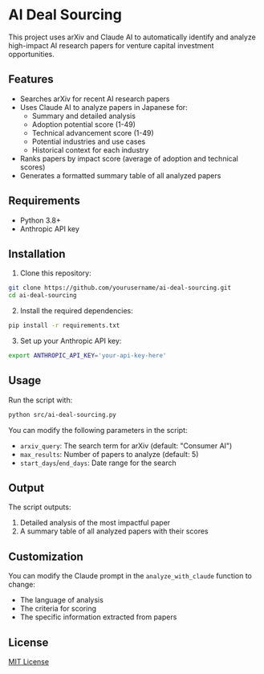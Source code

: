 # AI Deal Sourcing

This project uses arXiv and Claude AI to automatically identify and analyze high-impact AI research papers for venture capital investment opportunities.

## Features

- Searches arXiv for recent AI research papers
- Uses Claude AI to analyze papers in Japanese for:
  - Summary and detailed analysis
  - Adoption potential score (1-49)
  - Technical advancement score (1-49)
  - Potential industries and use cases
  - Historical context for each industry
- Ranks papers by impact score (average of adoption and technical scores)
- Generates a formatted summary table of all analyzed papers

## Requirements

- Python 3.8+
- Anthropic API key

## Installation

1. Clone this repository:
```bash
git clone https://github.com/yourusername/ai-deal-sourcing.git
cd ai-deal-sourcing
```

2. Install the required dependencies:
```bash
pip install -r requirements.txt
```

3. Set up your Anthropic API key:
```bash
export ANTHROPIC_API_KEY='your-api-key-here'
```

## Usage

Run the script with:
```bash
python src/ai-deal-sourcing.py
```

You can modify the following parameters in the script:
- `arxiv_query`: The search term for arXiv (default: "Consumer AI")
- `max_results`: Number of papers to analyze (default: 5)
- `start_days`/`end_days`: Date range for the search

## Output

The script outputs:
1. Detailed analysis of the most impactful paper
2. A summary table of all analyzed papers with their scores

## Customization

You can modify the Claude prompt in the `analyze_with_claude` function to change:
- The language of analysis
- The criteria for scoring
- The specific information extracted from papers

## License

[MIT License](LICENSE) 